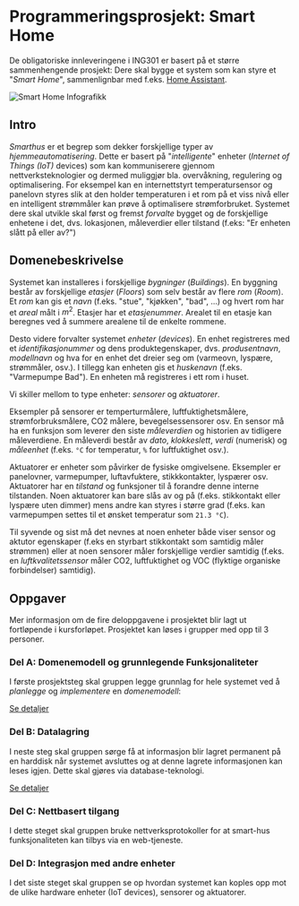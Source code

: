 # Programmeringsprosjekt: Smart Home

De obligatoriske innleveringene i ING301 er basert på et større sammenhengende prosjekt: 
Dere skal bygge et system som kan styre et "_Smart Home_", sammenlignbar med f.eks. [Home Assistant](https://www.home-assistant.io/).

![Smart Home Infografikk](../resources/images/smart-home.jpg)

## Intro

_Smarthus_ er et begrep som dekker forskjellige typer av _hjemmeautomatisering_.
Dette er basert på "_intelligente_" enheter (_Internet of Things (IoT)_ devices) som kan kommuniserere gjennom nettverksteknologier og dermed muliggjør bla. overvåkning, regulering og optimalisering.
For eksempel kan en internettstyrt temperatursensor og panelovn styres slik at den holder temperaturen i et rom på et viss nivå eller en intelligent strømmåler kan prøve å optimalisere strømforbruket.
Systemet dere skal utvikle skal først og fremst _forvalte_ bygget og de forskjellige enhetene i det, dvs. lokasjonen, måleverdier eller tilstand (f.eks: "Er enheten slått på eller av?")

## Domenebeskrivelse

Systemet kan installeres i forskjellige _bygninger_ (_Buildings_).
En byggning består av forskjellige _etasjer_ (_Floors_) som selv består av flere _rom_ (_Room_).
Et _rom_ kan gis et _navn_ (f.eks. "stue", "kjøkken", "bad", ...) og hvert rom har et _areal_ målt i $m^2$.
Etasjer har et _etasjenummer_. Arealet til en etasje kan beregnes ved å summere arealene til de enkelte rommene.

Desto videre forvalter systemet _enheter_ (_devices_).
En enhet registreres med et _identifikasjonummer_ og dens produktegenskaper, dvs. _produsentnavn_, _modellnavn_ og hva for en enhet det dreier seg om (varmeovn, lyspære, strømmåler, osv.).
I tillegg kan enheten gis et _huskenavn_ (f.eks. "Varmepumpe Bad"). 
En enheten må registreres i ett rom i huset.

Vi skiller mellom to type enheter: _sensorer_ og _aktuatorer_. 

Eksempler på sensorer er temperturmålere, luftfuktighetsmålere, strømforbruksmålere, CO2 målere, bevegelsessensorer osv.
En sensor må ha en funksjon som leverer den siste _måleverdien_ og historien av tidligere måleverdiene.
En måleverdi består av _dato_, _klokkeslett_, _verdi_ (numerisk) og _måleenhet_ (f.eks. `°C` for temperatur, `%` for luftfuktighet osv.).

Aktuatorer er enheter som påvirker de fysiske omgivelsene.
Eksempler er panelovner, varmepumper, luftavfuktere, stikkkontakter, lyspærer osv. 
Aktuatorer har en _tilstand_ og funksjoner til å forandre denne interne tilstanden.
Noen aktuatorer kan bare slås av og på (f.eks. stikkontakt eller lyspære uten dimmer) mens andre kan styres i større grad (f.eks. kan varmepumpen settes til et ønsket temperatur som `21.3 °C`).

Til syvende og sist må det nevnes at noen enheter både viser sensor og aktutor egenskaper (f.eks en styrbart stikkontakt som samtidig måler strømmen) eller at noen sensorer måler forskjellige verdier samtidig (f.eks. en _luftkvalitetssensor_ måler CO2, luftfuktighet og VOC (flyktige organiske forbindelser) samtidig).


## Oppgaver

Mer informasjon om de fire deloppgavene i prosjektet blir lagt ut fortløpende i kursforløpet. Prosjektet kan løses i grupper med opp til 3 personer.

### Del A: Domenemodell og grunnlegende Funksjonaliteter

I første prosjektsteg skal gruppen legge grunnlag for hele systemet ved å _planlegge_ og _implementere_ en _domenemodell_:

[Se detaljer](./part_A.md)

### Del B: Datalagring

I neste steg skal gruppen sørge få at informasjon blir lagret permanent på en harddisk når systemet avsluttes og at denne lagrete informasjonen kan leses igjen. Dette skal gjøres via database-teknologi.

[Se detaljer](./part_B.md)

### Del C: Nettbasert tilgang

I dette steget skal gruppen bruke nettverksprotokoller for at smart-hus funksjonaliteten kan tilbys via en web-tjeneste. 

### Del D: Integrasjon med andre enheter

I det siste steget skal gruppen se op hvordan systemet kan koples opp mot de ulike hardware enheter (IoT devices), sensorer og aktuatorer.

